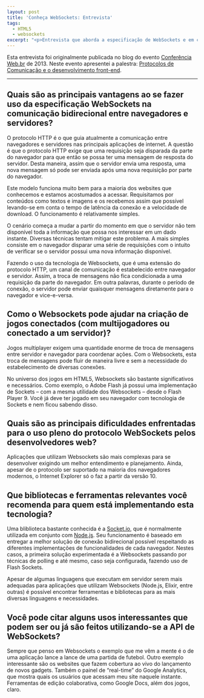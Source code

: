 ```yaml
---
layout: post
title: 'Conheça WebSockets: Entrevista'
tags:
  - HTML5
  - websockets
excerpt: "<p>Entrevista que aborda a especificação de WebSockets e em como esta pode ser usada para desenvolver jogos e outros aplicações. Originalmente publicada no blog da Conferência Web.br da W3C.</p>"
---
```


Esta entrevista foi originalmente publicada no blog do evento [Conferência Web.br](http://conferenciaweb.w3c.br) de 2013. Neste evento apresentei a palestra: [Protocolos de Comunicação e o desenvolvimento front-end](https://speakerdeck.com/jcemer/protocolos-de-comunicacao).

-----------

## Quais são as principais vantagens ao se fazer uso da especificação WebSockets na comunicação bidirecional entre navegadores e servidores?

O protocolo HTTP é o que guia atualmente a comunicação entre navegadores e servidores nas principais aplicações de internet. A questão é que o protocolo HTTP exige que uma requisição seja disparada da parte do navegador para que então se possa ter uma mensagem de resposta do servidor. Desta maneira, assim que o servidor envia uma resposta, uma nova mensagem só pode ser enviada após uma nova requisição por parte do navegador.

Este modelo funciona muito bem para a maioria dos websites que conhecemos e estamos acostumados a acessar. Requisitamos por conteúdos como textos e imagens e os recebemos assim que possível levando-se em conta o tempo de latência da conexão e a velocidade de download. O funcionamento é relativamente simples.

O cenário começa a mudar a partir do momento em que o servidor não tem disponível toda a informação que possa nos interessar em um dado instante. Diversas técnicas tentam mitigar este problema. A mais simples consiste em o navegador disparar uma série de requisições com o intuito de verificar se o servidor possui uma nova informação disponível.

Fazendo o uso da tecnologia de Websockets, que é uma extensão do protocolo HTTP, um canal de comunicação é estabelecido entre navegador e servidor. Assim, a troca de mensagens não fica condicionada a uma requisição da parte do navegador. Em outra palavras, durante o período de conexão, o servidor pode enviar quaisquer mensagens diretamente para o navegador e vice-e-versa.

## Como o Websockets pode ajudar na criação de jogos conectados (com multijogadores ou conectado a um servidor)?

Jogos multiplayer exigem uma quantidade enorme de troca de mensagens entre servidor e navegador para coordenar ações. Com o Websockets, esta troca de mensagens pode fluir de maneira livre e sem a necessidade do estabelecimento de diversas conexões.

No universo dos jogos em HTML5, Websockets são bastante significativos e necessários. Como exemplo, o Adobe Flash já possui uma implementação de Sockets – com a mesma utilidade dos Websockets – desde o Flash Player 9. Você já deve ter jogado em seu navegador com tecnologia de Sockets e nem ficou sabendo disso.

## Quais são as principais dificuldades enfrentadas para o uso pleno do protocolo WebSockets pelos desenvolvedores web?

Aplicações que utilizam Websockets são mais complexas para se desenvolver exigindo um melhor entendimento e planejamento. Ainda, apesar de o protocolo ser suportado na maioria dos navegadores modernos, o Internet Explorer só o faz a partir da versão 10.

## Que bibliotecas e ferramentas relevantes você recomenda para quem está implementando esta tecnologia?

Uma bliblioteca bastante conhecida é a [Socket.io](http://socket.io), que é normalmente utilizada em conjunto com [Node.js](http://nodejs.org). Seu funcionamento é baseado em entregar a melhor solução de conexão bidirecional possível respeitando as diferentes implementações de funcionalidades de cada navegador. Nestes casos, a primeira solução experimentada é a Websockets passando por técnicas de polling e até mesmo, caso seja configurada, fazendo uso de Flash Sockets.

Apesar de algumas linguagens que executam em servidor serem mais adequadas para aplicações que utilizam Websockets (Node.js, Elixir, entre outras) é possível encontrar ferramentas e bibliotecas para as mais diversas linguagens e necessidades.

## Você pode citar alguns usos interessantes que podem ser ou já são feitos utilizando-se a API de WebSockets?

Sempre que penso em Websockets o exemplo que me vêm a mente é o de uma aplicação lance a lance de uma partida de futebol. Outro exemplo interessante são os websites que fazem cobertura ao vivo do lançamento de novos gadgets. Também o painel de “real-time” do Google Analytics, que mostra quais os usuários que acessam meu site naquele instante. Ferramentas de edição colaborativa, como Google Docs, além dos jogos, claro.
